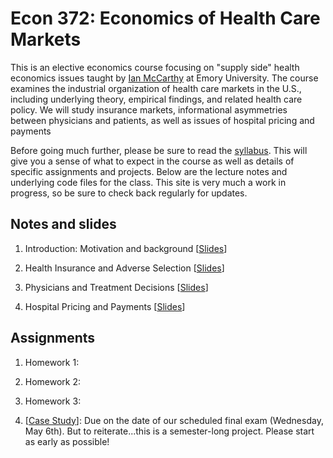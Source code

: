 # Econ 372: Economics of Health Care Markets

This is an elective economics course focusing on "supply side" health economics issues taught by [Ian McCarthy](http://ianmccarthyecon.com) at Emory University. The course examines the industrial organization of health care markets in the U.S., including underlying theory,
empirical findings, and related health care policy. We will study insurance markets, informational asymmetries between physicians and patients, as well as issues of hospital pricing and payments

Before going much further, please be sure to read the [syllabus](Syllabus/Econ372-Syllabus.pdf). This will give you a sense of what to expect in the course as well as details of specific assignments and projects. Below are the lecture notes and underlying code files for the class. This site is very much a work in progress, so be sure to check back regularly for updates. 

## Notes and slides
1. Introduction: Motivation and background \[[Slides](01-Introduction/01-Introduction.html)\]

2. Health Insurance and Adverse Selection \[[Slides](02-Insurance/02-Insurance.html)\]

3. Physicians and Treatment Decisions \[[Slides](03-Agency/03-Agency.html)\]

4. Hospital Pricing and Payments \[[Slides](04-Pricing/04-Pricing.html)\]


## Assignments
1. Homework 1:

2. Homework 2:

3. Homework 3:

4. \[[Case Study](case-study/instructions.html)\]: Due on the date of our scheduled final exam (Wednesday, May 6th). But to reiterate...this is a semester-long project. Please start as early as possible!